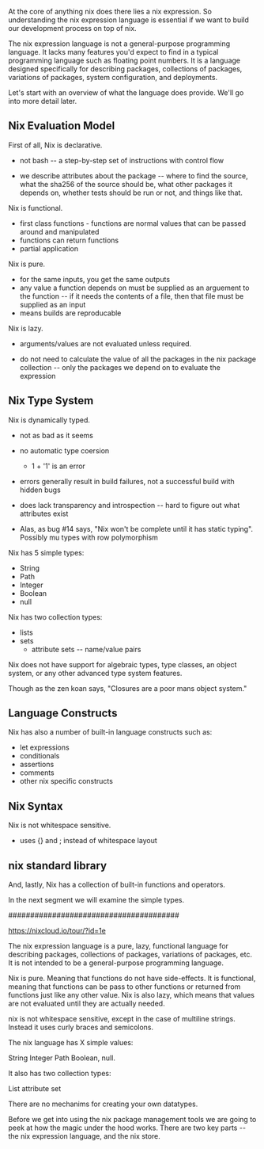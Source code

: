 At the core of anything nix does there lies a nix
expression. So understanding the nix expression language is essential
if we want to build our development process on top of nix.

The nix expression language is not a general-purpose programming
language. It lacks many features you'd expect to find in a typical
programming language such as floating point numbers. It is a language
designed specifically for describing packages, collections of
packages, variations of packages, system configuration, and
deployments.

Let's start with an overview of what the language does provide. We'll go into more detail later.

Nix Evaluation Model
--------------------

First of all, Nix is declarative.

 - not bash -- a step-by-step set of instructions with control flow

 - we describe attributes about the package -- where to find the
   source, what the sha256 of the source should be, what other
   packages it depends on, whether tests should be run or not, and
   things like that.

Nix is functional.

 - first class functions - functions are normal values that can be passed around and manipulated
 - functions can return functions
 - partial application

Nix is pure.

 - for the same inputs, you get the same outputs
 - any value a function depends on must be supplied as an arguement to the function -- if it needs the contents of a file, then that file must be supplied as an input
 - means builds are reproducable

Nix is lazy.

 - arguments/values are not evaluated unless required.

 - do not need to calculate the value of all the packages in the nix
   package collection -- only the packages we depend on to evaluate
   the expression

Nix Type System
---------------

Nix is dynamically typed.

 - not as bad as it seems

 - no automatic type coersion
   - 1 + '1' is an error

 - errors generally result in build failures, not a successful build with hidden bugs

 - does lack transparency and introspection -- hard to figure out what attributes exist

 - Alas, as bug #14 says, "Nix won't be complete until it has static typing". Possibly mu types with row polymorphism

Nix has 5 simple types:

 - String
 - Path
 - Integer
 - Boolean
 - null

Nix has two collection types:

 - lists
 - sets
   - attribute sets -- name/value pairs

Nix does not have support for algebraic types, type classes, an object
system, or any other advanced type system features.

Though as the zen koan says, "Closures are a poor mans object system."

Language Constructs
-------------------

Nix has also a number of built-in language constructs such as:

 - let expressions
 - conditionals
 - assertions
 - comments
 - other nix specific constructs

Nix Syntax
----------

Nix is not whitespace sensitive.

 - uses {} and ; instead of whitespace layout


nix standard library
--------------------

And, lastly, Nix has a collection of built-in functions and operators.

In the next segment we will examine the simple types.


#######################################



https://nixcloud.io/tour/?id=1e





The nix expression language is a pure, lazy, functional language for
describing packages, collections of packages, variations of packages,
etc. It is not intended to be a general-purpose programming language.


Nix is pure. Meaning that functions do not have side-effects. It is
functional, meaning that functions can be pass to other functions or
returned from functions just like any other value. Nix is also lazy,
which means that values are not evaluated until they are actually
needed.

nix is not whitespace sensitive, except in the case of multiline
strings. Instead it uses curly braces and semicolons.


The nix language has X simple values:

  String
  Integer
  Path
  Boolean,
  null.

It also has two collection types:

  List
  attribute set

There are no mechanims for creating your own datatypes.


Before we get into using the nix package management tools we are going
to peek at how the magic under the hood works. There are two key parts
-- the nix expression language, and the nix store.

